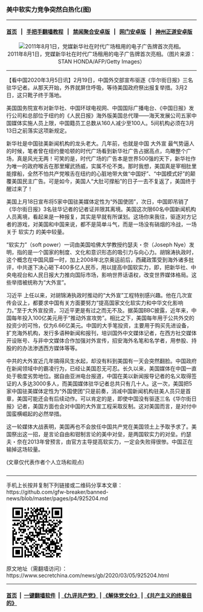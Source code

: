 ### 美中软实力竞争突然白热化(图)
------------------------

#### [首页](https://github.com/gfw-breaker/banned-news/blob/master/README.md) &nbsp;&nbsp;|&nbsp;&nbsp; [手把手翻墙教程](https://github.com/gfw-breaker/guides/wiki) &nbsp;&nbsp;|&nbsp;&nbsp; [禁闻聚合安卓版](https://github.com/gfw-breaker/bn-android) &nbsp;&nbsp;|&nbsp;&nbsp; [网门安卓版](https://github.com/oGate2/oGate) &nbsp;&nbsp;|&nbsp;&nbsp; [神州正道安卓版](https://github.com/SzzdOgate/update) 



<div class="article_right" style="fone-color:#000">
 <p style="text-align:center">
  <img alt="2011年8月1日，党媒新华社在时代广场租用的电子广告牌首次亮相。" src="http://img2.secretchina.com/pic/2019/3-26/p2389842a682519212-ss.jpg"/>
  <br>
   2011年8月1日，党媒新华社在时代广场租用的电子广告牌首次亮相。（图片来源：STAN HONDA/AFP/Getty Images）
   <span id="hideid" name="hideid" style="color:red;display:none;">
    <span href="https://www.secretchina.com">
    </span>
   </span>
  </br>
 </p>
 <div id="txt-mid1-t21-2017">
  

---


  </div>
 </div>
 <p>
  【看中国2020年3月5日讯】2月19日，中国外交部宣布驱逐《华尔街日报》三名驻华记者。从那天开始，外界就屏住呼吸，等待美国政府祭出报复举措。3月2日，这只靴子终于落地。
  <span id="hideid" name="hideid" style="color:red;display:none;">
   <span href="https://www.secretchina.com">
   </span>
  </span>
 </p>
 <p>
  美国国务院宣布对新华社、中国环球电视网、中国国际广播电台、《中国日报》发行公司和总部位于纽约的《人民日报》海外版美国总代理——海天发展公司五家中国媒体实施人员上限，中国籍员工总数从160人减少至100人。5间机构必须在3月13日之前落实这项新规定。
 </p>
 <p>
  新华社是中国驻美新闻机构的龙头老大。几年前，也就是中国
  <span href="https://www.secretchina.com/news/gb/tag/大外宣" target="_blank">
   大外宣
  </span>
  最气势逼人的时候，笔者曾在纽约曼哈顿的时代广场看到新华社广告占据高点，鸟瞰整个广场，真是风光无两！可笑的是，时代广场的广告本是世界500强的天下，新华社作为唯一的政府喉舌在那里耀武扬威，实属不伦不类。那时我想，美国真是宰相肚里能撑船，全然不怕共产党喉舌在纽约的心脏地带大做“中国好”、“中国模式好”的颠覆美国民主广告。可是如今，美国人“大肚可撑船”的日子一去不复返了，美国终于醒过来了！
 </p>
 <p>
  美国上月18日宣布将5家中国驻美媒体定性为“外国使团”，次日，中国即吊销了《华尔街日报》3名驻华记者的记者证并限其离境。美国这次限60名中国新闻机构人员离境，看起来是一种报复，其实是早就有所谋划。这场你来我往，驱逐对方记者的游戏，对美国和中国来说，都不是简单斗气，而是一场没有硝烟的冷战，一场关于
  <span href="https://www.secretchina.com/news/gb/tag/软实力" target="_blank">
   软实力
  </span>
  的美中较量。
 </p>
 <p>
  “软实力”（soft power）一词由美国哈佛大学教授约瑟夫・奈（Joseph Nye）发明，指的是一个国家的制度、文化和意识形态的吸引力与向心力。胡锦涛执政时，这个概念在中国风靡一时，加上2008年北京奥运前后，西藏政策受到海外诸多批评，中共遂下决心砸下400多亿人民币，用以提高中国软实力，即，把新华社、中央电视台和人民日报大力推向国际市场，影响世界话语权，改变世界媒体格局。这些举措被统称为“大外宣”。
 </p>
 <p>
  <span href="https://www.secretchina.com/news/gb/tag/习近平" target="_blank">
   习近平
  </span>
  上任以来，对胡锦涛执政时推动的“大外宣”工程特别感兴趣。他在几次宣传会议上，都要求中国有关方面要努力“提高国家文化软实力和中华文化影响力。”至于大外宣投资，习近平更是有过之而无不及。据英国BBC披露，近年来，中国每年投入100亿美元用于“推动外宣攻势”。相比之下，美国每年用于公共外交的投资少的可怜，仅为6.66亿美元。中国的大手笔投资，主要用于购买先进设备，扩充海外机构，发行多语种新闻和报刊，培训国外中文媒体记者，在西方社交媒体开设账号、与非中文媒体合作加强对外宣传，招安海外名笔和名学者，用参股、持股的的办法渗透西方媒体等等。
 </p>
 <p>
  中共的大外宣近几年搞得风生水起，却没有料到美国有一天会突然翻脸。中国政府在新闻领域中的霸凌行为，已经让美国忍无可忍。长久以来，美国媒体在中国一直处于极度劣势地位。据自由亚洲电台报道，中国在美以新闻报导记者的名义取得签证的人多达3000多人，而美国媒体驻华记者总共只有几十人。这一次，美国把5家中国驻美媒体定性为“外国使团”只是前奏，消减中国新闻机构驻美人员只是首章，美国可能还会有后续动作。可以肯定的是，即使中国没有驱逐三名《华尔街日报》记者，美国方面也会对中国的大外宣工程采取反制。这对美国而言，是对付中国蛮横崛起的必然举措。
 </p>
 <p>
  这一轮媒体大战表明，美国再也不会放任中国共产党在美国领土上予取予求了。美国祭出这一招，是言论自由和钳制言论的美中对垒，是两国软实力的对垒。约瑟夫・奈在2013年曾预言，由官方主导提高软实力，一定会失败得很惨。中国正在输掉这场较量。
 </p>
 (文章仅代表作者个人立场和观点)
 <center>
  <div>
   <div id="txt-mid2-t22-2017" style="display: block;  max-height: 351px;  overflow: hidden;">
    <div id="SC-21xxx">
    </div>
    <ins class="adsbygoogle" data-ad-client="ca-pub-1276641434651360" data-ad-format="auto" data-ad-slot="4301710469" data-full-width-responsive="true" style="display:block">
    </ins>
   </div>
  </div>
 </center>
 <div style="padding-top:12px;">
 </div>
</div>

<hr/>
手机上长按并复制下列链接或二维码分享本文章：<br/>
https://github.com/gfw-breaker/banned-news/blob/master/pages/p4/925204.md <br/>
<a href='https://github.com/gfw-breaker/banned-news/blob/master/pages/p4/925204.md'><img src='https://github.com/gfw-breaker/banned-news/blob/master/pages/p4/925204.md.png'/></a> <br/>
原文地址（需翻墙访问）：https://www.secretchina.com/news/gb/2020/03/05/925204.html


------------------------
#### [首页](https://github.com/gfw-breaker/banned-news/blob/master/README.md) &nbsp;|&nbsp; [一键翻墙软件](https://github.com/gfw-breaker/nogfw/blob/master/README.md) &nbsp;| [《九评共产党》](https://github.com/gfw-breaker/9ping.md/blob/master/README.md#九评之一评共产党是什么) | [《解体党文化》](https://github.com/gfw-breaker/jtdwh.md/blob/master/README.md) | [《共产主义的终极目的》](https://github.com/gfw-breaker/gczydzjmd.md/blob/master/README.md)


<img src='http://gfw-breaker.win/banned-news/pages/p4/925204.md' width='0px' height='0px'/>